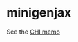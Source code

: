 # minigenjax

See the [CHI memo](https://www.notion.so/chi-mit/minigenjax-11d01b4b8cde805790d3cc6ec359d385?pvs=4)
